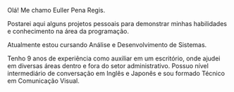 Olá! Me chamo Euller Pena Regis.

Postarei aqui alguns projetos pessoais para demonstrar minhas habilidades e conhecimento na área da programação.

Atualmente estou cursando Análise e Desenvolvimento de Sistemas.

Tenho 9 anos de experiência como auxiliar em um escritório, onde ajudei em diversas áreas dentro e fora do setor administrativo. Possuo nível intermediário de conversação em Inglês e Japonês e sou formado Técnico em Comunicação Visual.
